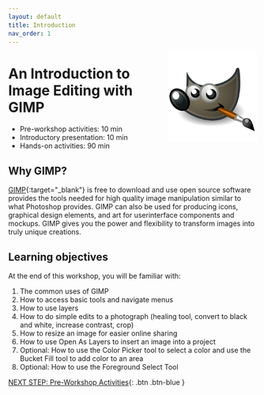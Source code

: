 ```yaml
---
layout: default
title: Introduction 
nav_order: 1
---
```

<img src="images\logo.png" alt="logo" style="float:right;width:180px;"> 

# An Introduction to Image Editing with GIMP

- Pre-workshop activities: 10 min 
- Introductory presentation: 10 min
- Hands-on activities: 90 min

## Why GIMP? 



[GIMP](https://www.gimp.org/){:target="_blank"} is free to download and use open source software provides the tools needed for high quality image manipulation similar to what Photoshop provides. GIMP can also be used for producing icons, graphical design elements, and art for userinterface components and mockups. GIMP gives you the power and flexibility to transform images into truly unique creations.

## Learning objectives

At the end of this workshop, you will be familiar with:

1. The common uses of GIMP
2. How to access basic tools and navigate menus
3. How to use layers
4. How to do simple edits to a photograph (healing tool, convert to black and white, increase contrast, crop)
5. How to resize an image for easier online sharing
6. How to use Open As Layers to insert an image into a project
7. Optional: How to use the Color Picker tool to select a color and use the Bucket Fill tool to add color to an area
8. Optional: How to use the Foreground Select Tool
 
[NEXT STEP: Pre-Workshop Activities](pre-workshop.html){: .btn .btn-blue }
